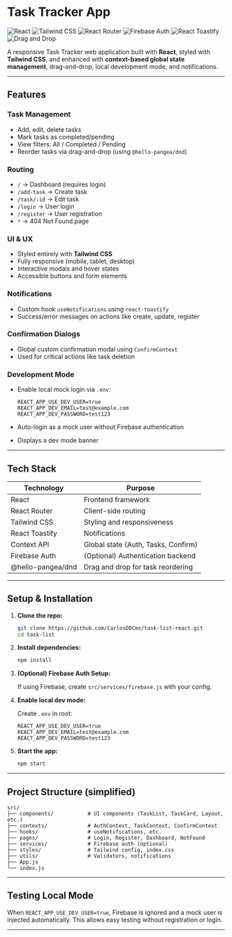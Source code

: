 # Task Tracker App

![React](https://img.shields.io/badge/React-18+-61DAFB?logo=react&logoColor=white&style=flat-square)
![Tailwind CSS](https://img.shields.io/badge/Tailwind_CSS-3.4-38B2AC?logo=tailwindcss&logoColor=white&style=flat-square)
![React Router](https://img.shields.io/badge/React_Router-v6-CA4245?logo=reactrouter&logoColor=white&style=flat-square)
![Firebase Auth](https://img.shields.io/badge/Firebase_Auth-9+-FFCA28?logo=firebase&logoColor=white&style=flat-square)
![React Toastify](https://img.shields.io/badge/Toastify-React-1F2937?logo=react&style=flat-square)
![Drag and Drop](https://img.shields.io/badge/Drag_and_Drop-hello--pangea%2Fdnd-5A67D8?style=flat-square)

A responsive Task Tracker web application built with **React**, styled with **Tailwind CSS**, and enhanced with **context-based global state management**, drag-and-drop, local development mode, and notifications.

---

## Features

### Task Management

* Add, edit, delete tasks
* Mark tasks as completed/pending
* View filters: All / Completed / Pending
* Reorder tasks via drag-and-drop (using `@hello-pangea/dnd`)

### Routing

* `/` → Dashboard (requires login)
* `/add-task` → Create task
* `/task/:id` → Edit task
* `/login` → User login
* `/register` → User registration
* `*` → 404 Not Found page

### UI & UX

* Styled entirely with **Tailwind CSS**
* Fully responsive (mobile, tablet, desktop)
* Interactive modals and hover states
* Accessible buttons and form elements

### Notifications

* Custom hook `useNotifications` using `react-toastify`
* Success/error messages on actions like create, update, register

### Confirmation Dialogs

* Global custom confirmation modal using `ConfirmContext`
* Used for critical actions like task deletion

### Development Mode

* Enable local mock login via `.env`:

  ```env
  REACT_APP_USE_DEV_USER=true
  REACT_APP_DEV_EMAIL=test@example.com
  REACT_APP_DEV_PASSWORD=test123
  ```
* Auto-login as a mock user without Firebase authentication
* Displays a dev mode banner

---

## Tech Stack

| Technology        | Purpose                             |
| ----------------- | ----------------------------------- |
| React             | Frontend framework                  |
| React Router      | Client-side routing                 |
| Tailwind CSS      | Styling and responsiveness          |
| React Toastify    | Notifications                       |
| Context API       | Global state (Auth, Tasks, Confirm) |
| Firebase Auth     | (Optional) Authentication backend   |
| @hello-pangea/dnd | Drag and drop for task reordering   |

---

## Setup & Installation

1. **Clone the repo:**

   ```bash
   git clone https://github.com/CarlosDDCmx/task-list-react.git
   cd task-list
   ```

2. **Install dependencies:**

   ```bash
   npm install
   ```

3. **(Optional) Firebase Auth Setup:**

   If using Firebase, create `src/services/firebase.js` with your config.

4. **Enable local dev mode:**

   Create `.env` in root:

   ```env
   REACT_APP_USE_DEV_USER=true
   REACT_APP_DEV_EMAIL=test@example.com
   REACT_APP_DEV_PASSWORD=test123
   ```

5. **Start the app:**

   ```bash
   npm start
   ```

---

## Project Structure (simplified)

```
src/
├── components/           # UI components (TaskList, TaskCard, Layout, etc.)
├── contexts/             # AuthContext, TaskContext, ConfirmContext
├── hooks/                # useNotifications, etc.
├── pages/                # Login, Register, Dashboard, NotFound
├── services/             # Firebase auth (optional)
├── styles/               # Tailwind config, index.css
├── utils/                # Validators, notifications
├── App.js
└── index.js
```

---

## Testing Local Mode

When `REACT_APP_USE_DEV_USER=true`, Firebase is ignored and a mock user is injected automatically. This allows easy testing without registration or login.

---
